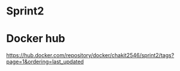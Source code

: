 # Sprint2

# Docker hub

https://hub.docker.com/repository/docker/chakit2546/sprint2/tags?page=1&ordering=last_updated
